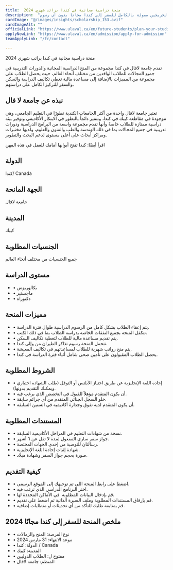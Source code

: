 ```yaml
---
title:  منحة دراسية مجانية في كندا براتب شهري 2024 
description:  "جامعة كندية مرموقة توفر فرصة ذهبية للطلاب والخريجين ممولة بالكامل للسفر إلي كندا مجانا بدون أي رسوم." 
cardImage: "@/images/insights/scholarship_153.avif" 
cardImageAlt: "" 
officialLink: "https://www.ulaval.ca/en/future-students/plan-your-studies/scholarships-and-financial-aid" 
applyNowLink: "https://www.ulaval.ca/en/admission/apply-for-admission" 
teamApplyLink: "/fr/contact"

---
```


منحة دراسية مجانية في كندا براتب شهري 2024

تقدم جامعة لافال في كندا مجموعة من المنح الدراسية المجانية والدورات التدريبية في جميع المجالات للطلاب الوافدين من مختلف أنحاء العالم، حيث يحصل الطلاب على مجموعة من المميزات بالإضافة إلى مساعدة مالية تغطي تكاليف الدراسة والسكن والسفر للتركيز الكامل على دراستهم.

## نبذه عن جامعة لا فال

تعتبر جامعة لافال واحدة من أكثر الجامعات الكندية تطورًا في التعليم الجامعي، وهي موجودة في مقاطعة كيبك في كندا، وتتميز دائماً بالتطور في الابتكار الأكاديمي وتوفير بيئة دراسية ممتازة للطلاب خاصةً وأنها تقدم مجموعة واسعة من البرامج الدراسية ودورات تدريبية في جميع المجالات بما في ذلك الهندسة والطب والفنون والعلوم، ولديها مختبرات ومراكز أبحاث على أعلى مستوى لدعم البحث والتطوير.

اقرأ أيضًا: كندا تفتح أبوابها أمامك للعمل في هذه المهن

## الدولة

كندا/ Canada

## الجهة المانحة

جامعة لافال

## المدينة

كيبك

## الجنسيات المطلوبة

جميع الجنسيات من مختلف أنحاء العالم

## مستوى الدراسة

- • بكالوريوس
- • ماجستير
- • دكتوراه

## مميزات المنحة

- • يتم إعفاء الطلاب بشكل كامل من الرسوم الدراسية طوال فترة الدراسة.
- • تتكفل المنحة بجميع النفقات الخاصة بدراسة الطلاب بما في ذلك الكتب.
- • يتم تقديم مساعدة مالية للطلاب لتغطية تكاليف السكن.
- • تتحمل المنحة رسوم تذاكر الطيران من وإلى كندا.
- • يتم منح رواتب شهرية للطلاب لمساعدتهم في تكاليف المعيشة.
- • يحصل الطلاب المقبولون على تأمين صحي شامل أثناء فترة الدراسة في كندا.

## الشروط المطلوبة

- • إجادة اللغة الإنجليزية عن طريق اجتياز الآيلتس أو التوفل (طلب الشهادة اختياري ويمكنك التقديم بدونها).
- • أن يكون المتقدم مؤهلاً للقبول في التخصص الذي يرغب فيه.
- • خلو السجل الجنائي المتقدم من أي جرائم سابقة.
- • أن يكون المتقدم لديه تفوق وجدارة أكاديمية في السنين السابقة.

## المستندات المطلوبة

- • نسخة من شهادات التعليم في المراحل الأكاديمية السابقة.
- • جواز سفر ساري المفعول لمدة لا تقل عن ٦ أشهر.
- • رسالتان للتوصية من إحدى الجهات المختصة.
- • شهادة إثبات إجادة اللغة الإنجليزية.
- • صورة بحجم جواز السفر وشهادة ميلاد.

## كيفية التقديم

- • اضغط على رابط المنحة اللي تم توجيهك إلى الموقع الرسمي.
- • اختر البرنامج الدراسي الذي ترغب فيه.
- • قم بإدخال البيانات المطلوبة  في الأماكن المحددة لها.
- • قم بإرفاق المستندات المطلوبة وملف السيرة الذاتية ثم اضغط على تقديم.
- • قم بمتابعة طلبك للتأكد من أي تحديثات أو متطلبات إضافية.

## ملخص المنحة للسفر إلى كندا مجانًا 2024

- • نوع الفرصة: المنح والزمالات
- • موعد الانتهاء: 31 مارس 2024
- • الدولة: كندا / Canada
- • المدينة: كيبك
- • مفتوح ل: الطلاب الدوليين
- • المنظم: جامعة لافال

